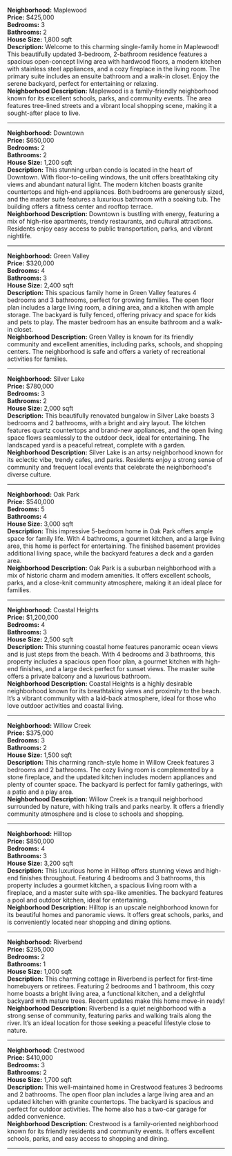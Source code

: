 
**Neighborhood:** Maplewood  
**Price:** $425,000  
**Bedrooms:** 3  
**Bathrooms:** 2  
**House Size:** 1,800 sqft  
**Description:** Welcome to this charming single-family home in Maplewood! This beautifully updated 3-bedroom, 2-bathroom residence features a spacious open-concept living area with hardwood floors, a modern kitchen with stainless steel appliances, and a cozy fireplace in the living room. The primary suite includes an ensuite bathroom and a walk-in closet. Enjoy the serene backyard, perfect for entertaining or relaxing.  
**Neighborhood Description:** Maplewood is a family-friendly neighborhood known for its excellent schools, parks, and community events. The area features tree-lined streets and a vibrant local shopping scene, making it a sought-after place to live.

---

**Neighborhood:** Downtown  
**Price:** $650,000  
**Bedrooms:** 2  
**Bathrooms:** 2  
**House Size:** 1,200 sqft  
**Description:** This stunning urban condo is located in the heart of Downtown. With floor-to-ceiling windows, the unit offers breathtaking city views and abundant natural light. The modern kitchen boasts granite countertops and high-end appliances. Both bedrooms are generously sized, and the master suite features a luxurious bathroom with a soaking tub. The building offers a fitness center and rooftop terrace.  
**Neighborhood Description:** Downtown is bustling with energy, featuring a mix of high-rise apartments, trendy restaurants, and cultural attractions. Residents enjoy easy access to public transportation, parks, and vibrant nightlife.

---

**Neighborhood:** Green Valley  
**Price:** $320,000  
**Bedrooms:** 4  
**Bathrooms:** 3  
**House Size:** 2,400 sqft  
**Description:** This spacious family home in Green Valley features 4 bedrooms and 3 bathrooms, perfect for growing families. The open floor plan includes a large living room, a dining area, and a kitchen with ample storage. The backyard is fully fenced, offering privacy and space for kids and pets to play. The master bedroom has an ensuite bathroom and a walk-in closet.  
**Neighborhood Description:** Green Valley is known for its friendly community and excellent amenities, including parks, schools, and shopping centers. The neighborhood is safe and offers a variety of recreational activities for families.

---

**Neighborhood:** Silver Lake  
**Price:** $780,000  
**Bedrooms:** 3  
**Bathrooms:** 2  
**House Size:** 2,000 sqft  
**Description:** This beautifully renovated bungalow in Silver Lake boasts 3 bedrooms and 2 bathrooms, with a bright and airy layout. The kitchen features quartz countertops and brand-new appliances, and the open living space flows seamlessly to the outdoor deck, ideal for entertaining. The landscaped yard is a peaceful retreat, complete with a garden.  
**Neighborhood Description:** Silver Lake is an artsy neighborhood known for its eclectic vibe, trendy cafes, and parks. Residents enjoy a strong sense of community and frequent local events that celebrate the neighborhood's diverse culture.

---

**Neighborhood:** Oak Park  
**Price:** $540,000  
**Bedrooms:** 5  
**Bathrooms:** 4  
**House Size:** 3,000 sqft  
**Description:** This impressive 5-bedroom home in Oak Park offers ample space for family life. With 4 bathrooms, a gourmet kitchen, and a large living area, this home is perfect for entertaining. The finished basement provides additional living space, while the backyard features a deck and a garden area.  
**Neighborhood Description:** Oak Park is a suburban neighborhood with a mix of historic charm and modern amenities. It offers excellent schools, parks, and a close-knit community atmosphere, making it an ideal place for families.

---

**Neighborhood:** Coastal Heights  
**Price:** $1,200,000  
**Bedrooms:** 4  
**Bathrooms:** 3  
**House Size:** 2,500 sqft  
**Description:** This stunning coastal home features panoramic ocean views and is just steps from the beach. With 4 bedrooms and 3 bathrooms, this property includes a spacious open floor plan, a gourmet kitchen with high-end finishes, and a large deck perfect for sunset views. The master suite offers a private balcony and a luxurious bathroom.  
**Neighborhood Description:** Coastal Heights is a highly desirable neighborhood known for its breathtaking views and proximity to the beach. It’s a vibrant community with a laid-back atmosphere, ideal for those who love outdoor activities and coastal living.

---

**Neighborhood:** Willow Creek  
**Price:** $375,000  
**Bedrooms:** 3  
**Bathrooms:** 2  
**House Size:** 1,500 sqft  
**Description:** This charming ranch-style home in Willow Creek features 3 bedrooms and 2 bathrooms. The cozy living room is complemented by a stone fireplace, and the updated kitchen includes modern appliances and plenty of counter space. The backyard is perfect for family gatherings, with a patio and a play area.  
**Neighborhood Description:** Willow Creek is a tranquil neighborhood surrounded by nature, with hiking trails and parks nearby. It offers a friendly community atmosphere and is close to schools and shopping.

---

**Neighborhood:** Hilltop  
**Price:** $850,000  
**Bedrooms:** 4  
**Bathrooms:** 3  
**House Size:** 3,200 sqft  
**Description:** This luxurious home in Hilltop offers stunning views and high-end finishes throughout. Featuring 4 bedrooms and 3 bathrooms, this property includes a gourmet kitchen, a spacious living room with a fireplace, and a master suite with spa-like amenities. The backyard features a pool and outdoor kitchen, ideal for entertaining.  
**Neighborhood Description:** Hilltop is an upscale neighborhood known for its beautiful homes and panoramic views. It offers great schools, parks, and is conveniently located near shopping and dining options.

---

**Neighborhood:** Riverbend  
**Price:** $295,000  
**Bedrooms:** 2  
**Bathrooms:** 1  
**House Size:** 1,000 sqft  
**Description:** This charming cottage in Riverbend is perfect for first-time homebuyers or retirees. Featuring 2 bedrooms and 1 bathroom, this cozy home boasts a bright living area, a functional kitchen, and a delightful backyard with mature trees. Recent updates make this home move-in ready!  
**Neighborhood Description:** Riverbend is a quiet neighborhood with a strong sense of community, featuring parks and walking trails along the river. It’s an ideal location for those seeking a peaceful lifestyle close to nature.

---

**Neighborhood:** Crestwood  
**Price:** $410,000  
**Bedrooms:** 3  
**Bathrooms:** 2  
**House Size:** 1,700 sqft  
**Description:** This well-maintained home in Crestwood features 3 bedrooms and 2 bathrooms. The open floor plan includes a large living area and an updated kitchen with granite countertops. The backyard is spacious and perfect for outdoor activities. The home also has a two-car garage for added convenience.  
**Neighborhood Description:** Crestwood is a family-oriented neighborhood known for its friendly residents and community events. It offers excellent schools, parks, and easy access to shopping and dining.

--- 